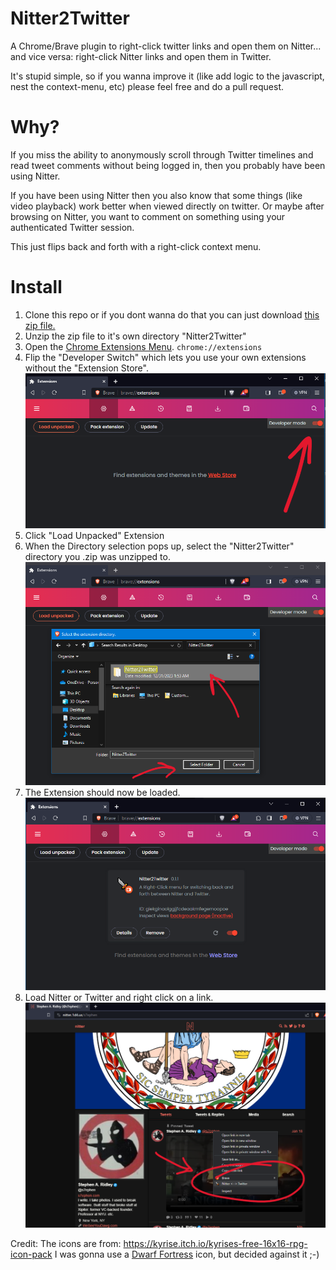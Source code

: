 # Nitter2Twitter

A Chrome/Brave plugin to right-click twitter links and open them on Nitter...
and vice versa: right-click Nitter links and open them in Twitter.

It's stupid simple, so if you wanna improve it (like add logic to the javascript, nest the context-menu, etc) please feel free 
and do a pull request.

# Why?

If you miss the ability to anonymously scroll through Twitter timelines
and read tweet comments without being logged in, then you probably have 
been using Nitter.

If you have been using Nitter then you also know that some things (like video playback)
work better when viewed directly on twitter. Or maybe after browsing on Nitter, you want to
comment on something using your authenticated Twitter session.

This just flips back and forth with a right-click context menu.


# Install
1. Clone this repo or if you dont wanna do that you can just download [this zip file.](https://github.com/s7ephen/nitter2twitter/blob/main/Nitter2Twitter.zip)
2. Unzip the zip file to it's own directory "Nitter2Twitter"
3. Open the [Chrome Extensions Menu](chrome://extensions). `chrome://extensions`
4. Flip the "Developer Switch" which lets you use your own extensions without the "Extension Store".
![Developer Extensions Toggle](screencap/Nitter2TwitterLoadUnpacked.png)
5. Click "Load Unpacked" Extension
6. When the Directory selection pops up, select the "Nitter2Twitter" directory you .zip was unzipped to.
![Select Directory](screencap/Nitter2TwitterLoadUnpackedPointToUnzippedDirectory.png)
7. The Extension should now be loaded.
![Loaded Nitter2Twitter](screencap/Niiter2Twitter_ExtensionsDeveloperMode.png)
7. Load Nitter or Twitter and right click on a link.
![Load Twitter or Nitter URL](screencap/Nitter2TwitterContextMenu.png)
 
Credit:
The icons are from: https://kyrise.itch.io/kyrises-free-16x16-rpg-icon-pack
I was gonna use a [Dwarf Fortress](https://en.wikipedia.org/wiki/Dwarf_Fortress) icon, but decided against it ;-)

